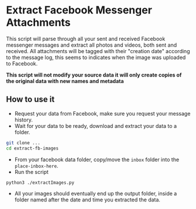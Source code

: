 # Extract Facebook Messenger Attachments

This script will parse through all your sent and received Facebook messenger messages and extract all photos and videos, both sent and received.
All attachments will be tagged with their "creation date" according to the message log, this seems to indicates when the image was uploaded to Facebook.

**This script will not modify your source data it will only create copies of the original data with new names and metadata**

## How to use it

- Request your data from Facebook, make sure you request your message history.
- Wait for your data to be ready, download and extract your data to a folder.

```bash
git clone ...
cd extract-fb-images
```
- From your facebook data folder, copy/move the `inbox` folder into the `place-inbox-here`.
- Run the script
```bash
python3 ./extractImages.py
```
- All your images should eventually end up the output folder, inside a folder named after the date and time you extracted the data.